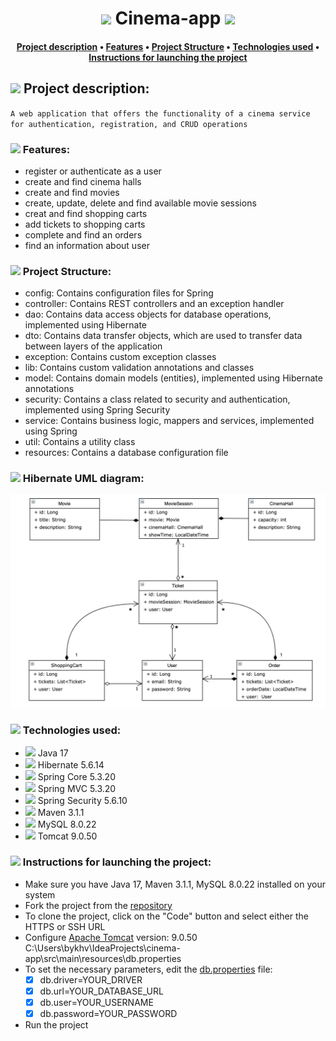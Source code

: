 # <center> <img src="https://em-content.zobj.net/thumbs/120/apple/354/movie-camera_1f3a5.png" width="35"/> Cinema-app <img src="https://em-content.zobj.net/thumbs/120/apple/354/movie-camera_1f3a5.png" width="35"/>
#### <center> [Project description](https://github.com/ViktorBykh/cinema-app#-project-description) • [Features](https://github.com/ViktorBykh/cinema-app#-project-structure) • [Project Structure](https://github.com/ViktorBykh/cinema-app#-project-structure) • [Technologies used](https://github.com/ViktorBykh/cinema-app#-technologies-used) • [Instructions for launching the project](https://github.com/ViktorBykh/cinema-app#-instructions-for-launching-the-project)

## <img src="https://em-content.zobj.net/thumbs/120/apple/354/light-bulb_1f4a1.png" width="30"/> **Project description:**
`A web application that offers the functionality of a cinema service for authentication, registration, and CRUD operations`

### <img src="https://em-content.zobj.net/thumbs/120/apple/354/direct-hit_1f3af.png" width="20"/> Features:
* register or authenticate as a user
* create and find cinema halls
* create and find movies
* create, update, delete and find available movie sessions
* creat and find shopping carts
* add tickets to shopping carts
* complete and find an orders
* find an information about user

### <img src="https://em-content.zobj.net/thumbs/120/apple/354/gear_2699-fe0f.png" width="20"/> Project Structure:
* config: Contains configuration files for Spring
* controller: Contains REST controllers and an exception handler
* dao: Contains data access objects for database operations, implemented using Hibernate
* dto: Contains data transfer objects, which are used to transfer data between layers of the application
* exception: Contains custom exception classes
* lib: Contains custom validation annotations and classes
* model: Contains domain models (entities), implemented using Hibernate annotations
* security: Contains a class related to security and authentication, implemented using Spring Security
* service: Contains business logic, mappers and services, implemented using Spring
* util: Contains a utility class
* resources: Contains a database configuration file

### <img src="https://em-content.zobj.net/thumbs/120/apple/354/card-file-box_1f5c3-fe0f.png" width="20"/> Hibernate UML diagram:
![](https://github.com/ViktorBykh/cinema-app/blob/main/img/img.png)

### <img src="https://em-content.zobj.net/thumbs/120/apple/354/clamp_1f5dc-fe0f.png" width="20"/> Technologies used:
* <img src="https://image.emojipng.com/677/13219677.jpg" width="30"/> Java 17
* <img src="https://avatars.githubusercontent.com/u/348262?s=280&v=4" width="30"/> Hibernate 5.6.14
* <img src="https://media.trustradius.com/product-logos/9B/8G/IMJEF6VWC74S.PNG" width="30"/> Spring Core 5.3.20
* <img src="https://media.trustradius.com/product-logos/9B/8G/IMJEF6VWC74S.PNG" width="30"/> Spring MVC 5.3.20
* <img src="https://media.trustradius.com/product-logos/9B/8G/IMJEF6VWC74S.PNG" width="30"/> Spring Security 5.6.10
* <img src="https://cdn.fs.teachablecdn.com/L2rtxPaRxa4am1VtNegg" width="30"/> Maven 3.1.1
* <img src="https://w7.pngwing.com/pngs/464/18/png-transparent-mysql-database-innodb-postgresql-column-marine-mammal-electric-blue-postgresql-thumbnail.png" width="30"/> MySQL 8.0.22
* <img src="https://img.icons8.com/color/100000/000000/tomcat.png" width="30"/> Tomcat 9.0.50

### <img src="https://em-content.zobj.net/thumbs/120/apple/354/nut-and-bolt_1f529.png" width="20"/> Instructions for launching the project:
* Make sure you have Java 17, Maven 3.1.1, MySQL 8.0.22 installed on your system
* Fork the project from the [repository](https://github.com/ViktorBykh/cinema-app)
* To clone the project, click on the "Code" button and select either the HTTPS or SSH URL
* Configure [Apache Tomcat](https://archive.apache.org/dist/tomcat/tomcat-9/v9.0.50/bin/) version: 9.0.50 C:\Users\bykhv\IdeaProjects\cinema-app\src\main\resources\db.properties
* To set the necessary parameters, edit the [db.properties](https://github.com/ViktorBykh/cinema-app/tree/main/src/main/resources/db.properties) file:
  * [x] db.driver=YOUR_DRIVER 
  * [x] db.url=YOUR_DATABASE_URL 
  * [x] db.user=YOUR_USERNAME
  * [x] db.password=YOUR_PASSWORD
* Run the project

